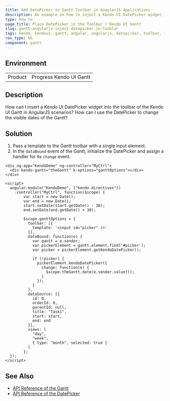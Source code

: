 ```yaml
---
title: Add DatePicker to Gantt Toolbar in AngularJS Applications
description: An example on how to inject a Kendo UI DatePicker widget in the Kendo UI Gantt in AngularJS applications.
type: how-to
page_title: Place DatePicker in the Toolbar | Kendo UI Gantt
slug: gantt-angularjs-inject-datepicker-in-tooblar
tags: kendo, kendoui, gantt, angular, angularjs, datepicker, toolbar, inject, insert-picker
res_type: kb
component: gantt
---
```


## Environment

<table>
 <tr>
  <td>Product</td>
  <td>Progress Kendo UI Gantt</td>
 </tr>
</table>


## Description

How can I insert a Kendo UI DatePicker widget into the toolbar of the Kendo UI Gantt in AngularJS scenarios? How can I use the DatePicker to change the visible dates of the Gantt?

## Solution

1. Pass a template to the Gantt toolbar with a single input element.
1. In the `dataBound` event of the Gantt, initialize the DatePicker and assign a handler for its `change` event.

```dojo
<div ng-app="KendoDemo" ng-controller="MyCtrl">
  <div kendo-gantt="theGantt" k-options="ganttOptions"></div>    
</div>

<script>
  angular.module("KendoDemo", ["kendo.directives"])
    .controller("MyCtrl", function($scope) {
		var start = new Date();
		var end = new Date();
		start.setDate(start.getDate() - 30);
		end.setDate(end.getDate() + 30);

		$scope.ganttOptions = {
		  toolbar: [{
			template: '<input id="picker" />'
		  }],
		  dataBound: function(e) {
			var gantt = e.sender;
			var pickerElement = gantt.element.find('#picker');
			var picker = pickerElement.getKendoDatePicker();

			if (!picker) {
			  pickerElement.kendoDatePicker({
				change: function(e) {
				  $scope.theGantt.date(e.sender.value());
				}
			  });
			}
		  },
		  dataSource: [{
			id: 0,
			orderId: 0,
			parentId: null,
			title: "Task1",
			start: start,
			end: end
		  }],
		  views: [
			"day",
			"week",
			{ type: "month", selected: true }
		  ]
		};
  });
</script>
```

## See Also

* [API Reference of the Gantt](http://docs.telerik.com/kendo-ui/api/javascript/ui/gantt)
* [API Reference of the DatePicker](http://docs.telerik.com/kendo-ui/api/javascript/ui/gantt)
